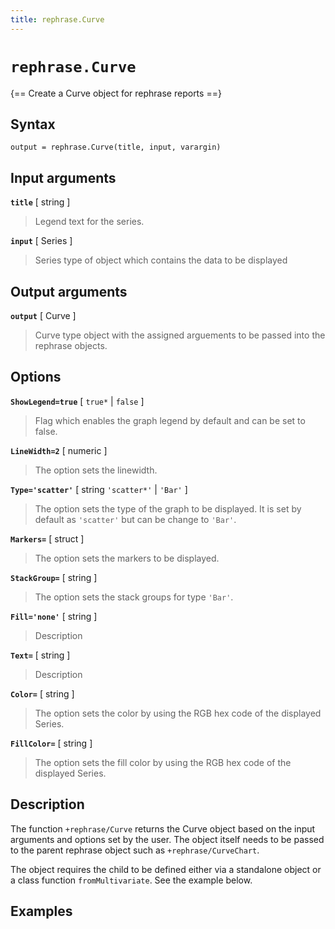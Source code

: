 ```yaml
---
title: rephrase.Curve
---
```


# `rephrase.Curve`

{== Create a Curve object for rephrase reports ==}


## Syntax 

    output = rephrase.Curve(title, input, varargin)


## Input arguments 

__`title`__ [ string ]
> 
> Legend text for the series.
> 

__`input`__ [ Series ]
> 
> Series type of object which contains the data to be displayed
> 

## Output arguments 

__`output`__ [ Curve ]
> 
> Curve type object with the assigned arguements to be
> passed into the rephrase objects.
> 

## Options 

__`ShowLegend=true`__ [ `true*` | `false` ]
> 
> Flag which enables the graph legend by default and can be set
> to false.
> 

__`LineWidth=2`__ [ numeric ]
> 
> The option sets the linewidth.
>

__`Type='scatter'`__ [ string `'scatter*'` | `'Bar'` ]
> 
> The option sets the type of the graph to be displayed. It
> is set by default as `'scatter'` but can be change to `'Bar'`.
>

__`Markers=`__ [ struct ]
> 
> The option sets the markers to be displayed.
>

__`StackGroup=`__ [ string ]
> 
> The option sets the stack groups for type `'Bar'`.
>

__`Fill='none'`__ [ string ]
> 
> Description
>

__`Text=`__ [ string ]
> 
> Description
>

__`Color=`__ [ string ]
> 
> The option sets the color by using the RGB hex code of the
> displayed Series.
>

__`FillColor=`__ [ string ]
> 
> The option sets the fill color by using the RGB hex code of
> the displayed Series.
>

## Description 

The function `+rephrase/Curve` returns the Curve object based on the input arguments and options set by the user. The object itself needs to be passed to the parent rephrase object such as `+rephrase/CurveChart`.

The object requires the child to be defined either via a standalone object or a class function `fromMultivariate`. See the example below.

## Examples

```matlab
```
